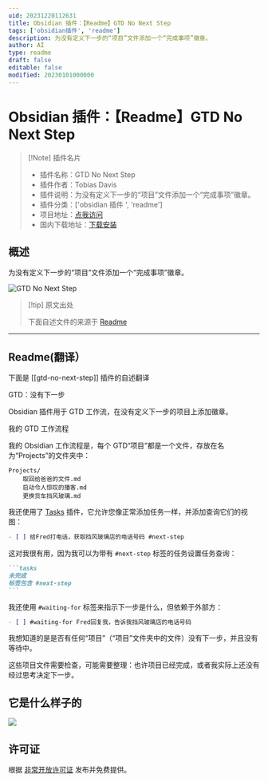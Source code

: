 ```yaml
---
uid: 20231220112631
title: Obsidian 插件：【Readme】GTD No Next Step
tags: ['obsidian插件', 'readme']
description: 为没有定义下一步的“项目”文件添加一个“完成事项”徽章。
author: AI
type: readme
draft: false
editable: false
modified: 20230101000000
---
```


# Obsidian 插件：【Readme】GTD No Next Step

> [!Note] 插件名片
> - 插件名称：GTD No Next Step
> - 插件作者：Tobias Davis
> - 插件说明：为没有定义下一步的“项目”文件添加一个“完成事项”徽章。
> - 插件分类：['obsidian 插件 ', 'readme']
> - 项目地址：[点我访问](https://github.com/saibotsivad/obsidian-gtd-no-next-step)
> - 国内下载地址：[下载安装](https://pkmer.cn/products/plugin/pluginMarket/?gtd-no-next-step)

## 概述

为没有定义下一步的“项目”文件添加一个“完成事项”徽章。

![GTD No Next Step](https://cdn.pkmer.cn/covers/gtd-no-next-step.png!pkmer)

> [!tip] 原文出处
>
>下面自述文件的来源于 [Readme](https://ghproxy.net/https://raw.githubusercontent.com/saibotsivad/obsidian-gtd-no-next-step/main/README.md)

---

## Readme(翻译）

下面是 [[gtd-no-next-step]] 插件的自述翻译

GTD：没有下一步

Obsidian 插件用于 GTD 工作流，在没有定义下一步的项目上添加徽章。

我的 GTD 工作流程

我的 Obsidian 工作流程是，每个 GTD“项目”都是一个文件，存放在名为“Projects”的文件夹中：

```
Projects/
	取回给爸爸的文件.md
	启动令人惊叹的播客.md
	更换货车挡风玻璃.md
```

我还使用了 [Tasks](https://publish.obsidian.md/tasks/) 插件，它允许您像正常添加任务一样，并添加查询它们的视图：

```md
- [ ] 给Fred打电话，获取挡风玻璃店的电话号码 #next-step
```

这对我很有用，因为我可以为带有 `#next-step` 标签的任务设置任务查询：

``````md
```tasks
未完成
标签包含 #next-step
```
``````

我还使用 `#waiting-for` 标签来指示下一步是什么，但依赖于外部方：

```md
- [ ] #waiting-for Fred回复我，告诉我挡风玻璃店的电话号码
```

我想知道的是是否有任何“项目”（“项目”文件夹中的文件）没有下一步，并且没有等待中。

这些项目文件需要检查，可能需要整理：也许项目已经完成，或者我实际上还没有经过思考决定下一步。

## 它是什么样子的

![](https://cdn.pkmer.cn/covers/gtd-no-next-step_2_0.png!pkmer)

## 许可证

根据 [非常开放许可证](http://veryopenlicense.com/) 发布并免费提供。
